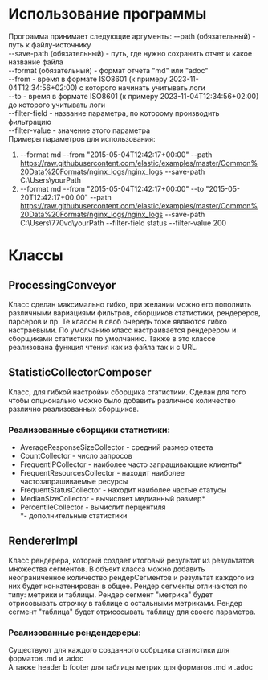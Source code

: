 # Использование программы
Программа принимает следующие аргументы:
--path (обязательный) - путь к файлу-источнику  
--save-path (обязательный) - путь, где нужно сохранить отчет и какое название файла  
--format (обязательный) - формат отчета "md" или "adoc"  
--from - время в формате ISO8601 (к примеру 2023-11-04T12:34:56+02:00) с которого начинать учитывать логи  
--to - время в формате ISO8601 (к примеру 2023-11-04T12:34:56+02:00) до которого  учитывать логи  
--filter-field - название параметра, по которому производить фильтрацию  
--filter-value - значение этого параметра  
Примеры параметров для использования:
1) --format
   md
   --from
   "2015-05-04T12:42:17+00:00"
   --path
   https://raw.githubusercontent.com/elastic/examples/master/Common%20Data%20Formats/nginx_logs/nginx_logs
   --save-path
   C:\Users\yourPath
2) --format
   md
   --from
   "2015-05-04T12:42:17+00:00"
   --to
   "2015-05-20T12:42:17+00:00"
   --path
   https://raw.githubusercontent.com/elastic/examples/master/Common%20Data%20Formats/nginx_logs/nginx_logs
   --save-path
   C:\Users\770vd\yourPath
   --filter-field
   status
   --filter-value
   200

# Классы
## ProcessingConveyor
Класс сделан максимально гибко, при желании можно его пополнить различными вариациями
фильтров, сборщиков статистики, рендереров, парсеров и пр. Те классы в своб очередь тоже являются  гибко настраевыми.
По умолчанию класс настраивается рендерером и сборщиками статистики по умолчанию.
Также в это классе реализована функция чтения как из файла так и c URL.
## StatisticCollectorComposer
Класс, для гибкой настройки сборщика статистики.
Сделан для того чтобы опционально можно было добавить различное количество различно реализованных сборщиков.
### Реализованные сборщики статистики:
* AverageResponseSizeCollector - средний размер ответа
* CountCollector - число запросов
* FrequentIPCollector - наиболее часто запращивающие клиенты*
* FrequentResourcesCollector - находит наиболее частозапрашиваемые ресурсы
* FrequentStatusCollector - находит наиболее частые статусы
* MedianSizeCollector - вычисляет медианный размер*
* PercentileCollector - вычислит перцентиля  
  *- дополнительные статистики
## RendererImpl
Класс рендерера, который создает итоговый результат из результатов множества сегментов.
В объект класса можно добавить неограниченное количество рендерСегментов и результат каждого из них будет конкатенирован в общее.
Рендер сегменты отличаются по типу: метрики и таблицы. Рендер сегмент "метрика" будет отрисовывать строчку в таблице с остальными метриками.
Рендер сегмент "таблица" будет отрисосывать таблицу для своего параметра.
### Реализованные рендендереры:
Существуют для каждого созданного собрщика статистики для форматов .md и .adoc  
А также header b footer для таблицы метрик для форматов .md и .adoc

